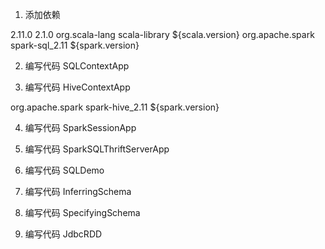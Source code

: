 1. 添加依赖
<properties>
<scala.version>2.11.0</scala.version>
<spark.version>2.1.0</spark.version>
</properties>

<dependencies>
<!-- scala 依赖 -->
<dependency>
<groupId>org.scala-lang</groupId>
<artifactId>scala-library</artifactId>
<version>${scala.version}</version>
</dependency>

<!-- sparkSQL 依赖 -->
<dependency>
<groupId>org.apache.spark</groupId>
<artifactId>spark-sql_2.11</artifactId>
<version>${spark.version}</version>
</dependency>
</dependencies>

2. 编写代码 SQLContextApp

3. 编写代码 HiveContextApp
<!-- spark hive 依赖 -->
<dependency>
  <groupId>org.apache.spark</groupId>
  <artifactId>spark-hive_2.11</artifactId>
  <version>${spark.version}</version>
  <!--
  <scope>provided</scope>
  -->
</dependency>

4. 编写代码 SparkSessionApp

5. 编写代码 SparkSQLThriftServerApp

6. 编写代码 SQLDemo

7. 编写代码 InferringSchema

8. 编写代码 SpecifyingSchema

9. 编写代码 JdbcRDD
